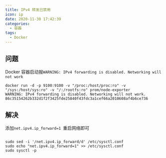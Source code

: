 ```yaml
---
title: IPv4 转发已禁用
icon: ip
date: 2020-11-30 17:42:39
categories:
  - 容器
tags: 
  - Docker
---
```

## 问题

Docker 容器启动报`WARNING: IPv4 forwarding is disabled. Networking will not work`

```shell
docker run -d -p 9100:9100 -v "/proc:/host/proc:ro" -v "/sys:/host/sys:ro" -v "/:/rootfs:ro" prom/node-exporter
WARNING: IPv4 forwarding is disabled. Networking will not work.
86c35154262b332d1f2f3425fde25840f43fdc3a1cef66a2010608af4b6ce736
```

## 解决

添加`net.ipv4.ip_forward=1 `重启网络即可

```shell

sudo sed -i '/net.ipv4.ip_forward/d' /etc/sysctl.conf
sudo echo "net.ipv4.ip_forward=1" >> /etc/sysctl.conf
sudo sysctl -p
```
